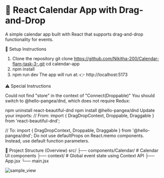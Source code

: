 # 📅 React Calendar App with Drag-and-Drop

A simple calendar app built with React that supports drag-and-drop functionality for events.



 🔧 Setup Instructions

1. Clone the repository
git clone    https://github.com/Nikitha-200/Calendar-flam-task-3-.git
cd calendar-app
2. npm install
3. npm run dev
The app will run at:
👉 http://localhost:5173

⚠️ Special Instructions

Could not find "store" in the context of "Connect(Droppable)"
You should switch to @hello-pangea/dnd, which does not require Redux:

npm uninstall react-beautiful-dnd
npm install @hello-pangea/dnd
Update your imports:
// From:
import { DragDropContext, Droppable, Draggable } from 'react-beautiful-dnd';

// To:
import { DragDropContext, Droppable, Draggable } from '@hello-pangea/dnd';
Do not use defaultProps on React.memo components. Instead, use default function parameters.

📁 Project Structure (Overview)
src/
├── components/Calendar/      # Calendar UI components
├── context/                  # Global event state using Context API
├── App.jsx
└── main.jsx



![sample_view](https://github.com/user-attachments/assets/9624f003-899f-4c40-9e50-5bba929131cc)





